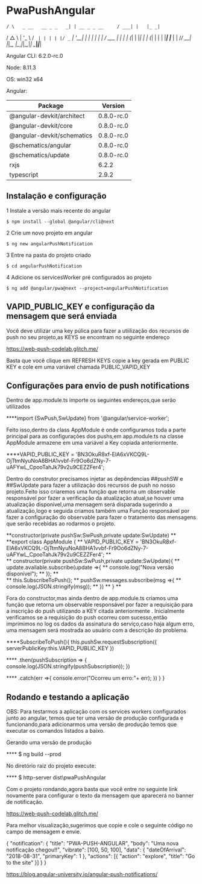 # PwaPushAngular

    / \   _ __   __ _ _   _| | __ _ _ __     / ___| |   |_ _|
   / △ \ | '_ \ / _` | | | | |/ _` | '__|   | |   | |    | |
  / ___ \| | | | (_| | |_| | | (_| | |      | |___| |___ | |
 /_/   \_\_| |_|\__, |\__,_|_|\__,_|_|       \____|_____|___|

Angular CLI: 6.2.0-rc.0

Node: 8.11.3

OS: win32 x64

Angular:


Package                      |Version
-----------------------------|-------------------------
@angular-devkit/architect    |0.8.0-rc.0
@angular-devkit/core         |0.8.0-rc.0
@angular-devkit/schematics   |0.8.0-rc.0
@schematics/angular          |0.8.0-rc.0
@schematics/update           |0.8.0-rc.0
rxjs                         |6.2.2
typescript                   |2.9.2


## Instalação e configuração

1 Instale a versão mais recente do angular  

	$ npm install --global @angular/cli@next

2 Crie um novo projeto em angular

	$ ng new angularPushNotification

3 Entre na pasta do projeto criado

	$ cd angularPushNotification

4 Adicione os servicesWorker pré configurados ao projeto

	$ ng add @angular/pwa@next --project=angularPushNotification



## VAPID_PUBLIC_KEY e configuração da mensagem que será enviada 

Você deve utilizar uma key púlica para fazer a utiilização dos recursos de push no seu projeto,as KEYS se encontram no seguinte endereço

https://web-push-codelab.glitch.me/

Basta que você clique em REFRESH KEYS copie a key gerada em PUBLIC KEY e cole em uma variável chamada PUBLIC_VAPID_KEY 


## Configurações para envio de push notifications 

Dentro de app.module.ts importe os seguintes endereços,que serão utilizados

****import {SwPush,SwUpdate} from '@angular/service-worker';

Feito isso,dentro da class AppModule é onde configuramos toda a parte principal para as configurações
dos pushs,em app.module.ts na classe AppModule armazene em uma variável a Key copiada anteriormente.

****VAPID_PUBLIC_KEY = 'BN3OkuR8xf-ElA6xVKCQ9L-OjTtmNyuNoA8BHA1vvbf-Fr9Oo6dZNy-7-uAFYwL_CpooTahJk79v2u9CEZZFer4';	

Dentro do construtor precisamos injetar as depêndencias ##pushSW e ##SwUpdate para fazer a utilização dos recursos de push no nosso projeto.Feito isso criaremos uma função que retorna um observable responsável por fazer a verificação da atualização atual,se houver uma atualização disponível,uma mensagem será disparada sugerindo a atualização,logo e seguida criamos também uma Função responsável por fazer a configuração do observable para fazer o tratamento das mensagens que serão recebidas ao rodarmos o projeto.
	
**constructor(private pushSw:SwPush,private update:SwUpdate)
**
**export class AppModule { 
**  VAPID_PUBLIC_KEY = 'BN3OkuR8xf-ElA6xVKCQ9L-OjTtmNyuNoA8BHA1vvbf-Fr9Oo6dZNy-7-uAFYwL_CpooTahJk79v2u9CEZZFer4';
**	 
**	  constructor(private pushSw:SwPush,private update:SwUpdate){ 
**	    update.available.subscribe(update =>{
**	        console.log("Nova versão disponível");
**	      });
**        
**       this.SubscribeToPush();
**	      pushSw.messages.subscribe(msg =>{
**	        console.log(JSON.stringify(msg));
**        })
**     }
**    

Fora do constructor,mas ainda dentro de app.module.ts criamos uma função que retorna um observable responsável por fazer a requisição para a inscrição do push utilizando a KEY citada anteriormente . Inicialmente verificamos se a requisição do push ocorreu com sucesso,então imprimimos no log os dados da assinatura do serviço,caso haja algum erro, uma mensagem será mostrada ao usuário com a descrição do problema.


 ****SubscribeToPush(){
      this.pushSw.requestSubscription({
        serverPublicKey:this.VAPID_PUBLIC_KEY
      })

****      .then(pushSubscription => {
        console.log(JSON.stringify(pushSubscription));
      })
      
****      .catch(err =>{
        console.error("Ocorreu um erro:"+ err);
      })
    }
  }	



## Rodando e testando a aplicação

OBS: Para testarmos a aplicação com os services workers configurados junto ao angular, temos que ter uma versão de produção configurada e funcionando,para adicionarmos uma versão de produção temos que executar os comandos listados a baixo.


Gerando uma versão de produção

**** $ ng build --prod 


No diretório raiz do projeto execute:
	
****	$ http-server dist\pwaPushAngular


Com o projeto rondando,agora basta que você entre no seguinte link novamente para configurar o texto da mensagem que aparecerá no banner de notificação.

https://web-push-codelab.glitch.me/


Para melhor visualização,sugerimos que copie e cole o seguinte código no campo de mensagem e envie.

{ 
        "notification": { 
            "title": "PWA-PUSH-ANGULAR", 
            "body": "Uma nova notificação chegou!!", 
            "vibrate": [100, 50, 100], 
            "data": { 
                "dateOfArrival": "2018-08-31",
                "primaryKey": 1 
            }, 
            "actions": [{ 
                "action": "explore", 
                "title": "Go to the site" 
            }] 
        }
}





https://blog.angular-university.io/angular-push-notifications/
